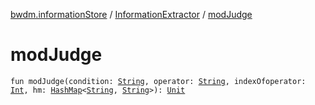 [bwdm.informationStore](../index.md) / [InformationExtractor](index.md) / [modJudge](./mod-judge.md)

# modJudge

`fun modJudge(condition: `[`String`](https://kotlinlang.org/api/latest/jvm/stdlib/kotlin/-string/index.html)`, operator: `[`String`](https://kotlinlang.org/api/latest/jvm/stdlib/kotlin/-string/index.html)`, indexOfoperator: `[`Int`](https://kotlinlang.org/api/latest/jvm/stdlib/kotlin/-int/index.html)`, hm: `[`HashMap`](https://kotlinlang.org/api/latest/jvm/stdlib/kotlin.collections/-hash-map/index.html)`<`[`String`](https://kotlinlang.org/api/latest/jvm/stdlib/kotlin/-string/index.html)`, `[`String`](https://kotlinlang.org/api/latest/jvm/stdlib/kotlin/-string/index.html)`>): `[`Unit`](https://kotlinlang.org/api/latest/jvm/stdlib/kotlin/-unit/index.html)